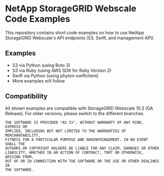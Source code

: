 # NetApp StorageGRID Webscale Code Examples

This repository contains short code examples on how to use NetApp StorageGRID Webscale's API endpoints (S3, Swift, and management API).

## Examples
* S3 via Python (using Boto 3)
* S3 via Ruby (using AWS SDK for Ruby Version 2)
* Swift via Python (using phyton-swiftclient)
* More examples will follow

## Compatibility
All shown examples are compatible with StorageGRID Webscale 10.3 (GA Release). For older versions, please switch to the different branches.

```
THE SOFTWARE IS PROVIDED "AS IS", WITHOUT WARRANTY OF ANY KIND, EXPRESS OR
IMPLIED, INCLUDING BUT NOT LIMITED TO THE WARRANTIES OF MERCHANTABILITY,
FITNESS FOR A PARTICULAR PURPOSE AND NONINFRINGEMENT. IN NO EVENT SHALL THE
AUTHORS OR COPYRIGHT HOLDERS BE LIABLE FOR ANY CLAIM, DAMAGES OR OTHER
LIABILITY, WHETHER IN AN ACTION OF CONTRACT, TORT OR OTHERWISE, ARISING FROM,
OUT OF OR IN CONNECTION WITH THE SOFTWARE OR THE USE OR OTHER DEALINGS IN
THE SOFTWARE.
```
